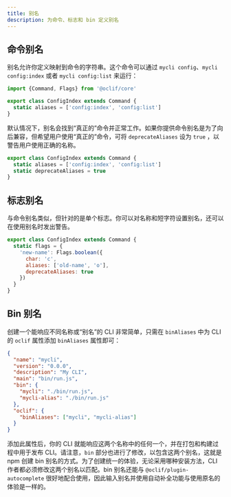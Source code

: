 ```yaml
---
title: 别名
description: 为命令、标志和 bin 定义别名
---
```


## 命令别名

别名允许你定义映射到命令的字符串。这个命令可以通过 `mycli config`、`mycli config:index` 或者 `mycli config:list` 来运行：

```js
import {Command, Flags} from '@oclif/core'

export class ConfigIndex extends Command {
  static aliases = ['config:index', 'config:list']
}
```

默认情况下，别名会找到“真正的”命令并正常工作。如果你提供命令别名是为了向后兼容，但希望用户使用“真正的”命令，可将 `deprecateAliases` 设为 `true` ，以警告用户使用正确的名称。

```js
export class ConfigIndex extends Command {
  static aliases = ['config:index', 'config:list']
  static deprecateAliases = true
}
```

## 标志别名

与命令别名类似，但针对的是单个标志。你可以对名称和短字符设置别名，还可以在使用别名时发出警告。

```js
export class ConfigIndex extends Command {
  static flags = {
    'new-name': Flags.boolean({
      char: 'c',
      aliases: ['old-name', 'o'],
      deprecateAliases: true
    })
  }
}

```

## Bin 别名

创建一个能响应不同名称或“别名”的 CLI 非常简单，只需在 `binAliases` 中为 CLI 的 `oclif` 属性添加 `binAliases` 属性即可：

```json
{
  "name": "mycli",
  "version": "0.0.0",
  "description": "My CLI",
  "main": "bin/run.js",
  "bin": {
    "mycli": "./bin/run.js",
    "mycli-alias": "./bin/run.js"
  },
  "oclif": {
    "binAliases": ["mycli", "mycli-alias"]
  }
}
```

添加此属性后，你的 CLI 就能响应这两个名称中的任何一个，并在打包和构建过程中用于发布 CLI。请注意，`bin` 部分也进行了修改，以包含这两个别名，这就是 npm 创建 bin 别名的方式。为了创建统一的体验，无论采用哪种安装方法，CLI 作者都必须修改这两个别名以匹配。bin 别名还能与 `@oclif/plugin-autocomplete` 很好地配合使用，因此输入别名并使用自动补全功能与使用原名的体验是一样的。
